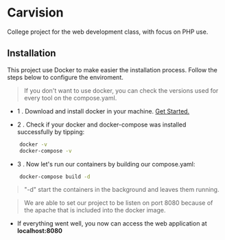 # Carvision

College project for the web development class, with focus on PHP use.


## Installation

This project use Docker to make easier the installation process. Follow the steps below to configure the enviroment.
> If you don't want to use docker, you can check the versions used for every tool on the compose.yaml.

- 1 . Download and install docker in your machine. [Get Started.](https://www.docker.com/get-started/ )

- 2 . Check if your docker and docker-compose was installed successfully by tipping:

```bash
    docker -v
    docker-compose -v
```

- 3 . Now let's run our containers by building our compose.yaml:


```bash
    docker-compose build -d
```

> "-d" start the containers in the background and leaves them running.

> We are able to set our project to be listen on port 8080 because of the apache that is included into the docker image.

- If everything went well, you now can access the web application at **localhost:8080**
    
